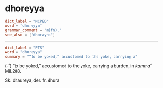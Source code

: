 # dhoreyya

``` toml
dict_label = "NCPED"
word = "dhoreyya"
grammar_comment = "m(fn)."
see_also = ["dhorayha"]
```

--------------------

``` toml
dict_label = "PTS"
word = "dhoreyya"
summary = "“to be yoked,” accustomed to the yoke, carrying a"
```

(\-˚) “to be yoked,” accustomed to the yoke, carrying a burden, in *kamma˚* Mil.288.

Sk. dhaureya, der. fr. dhura

